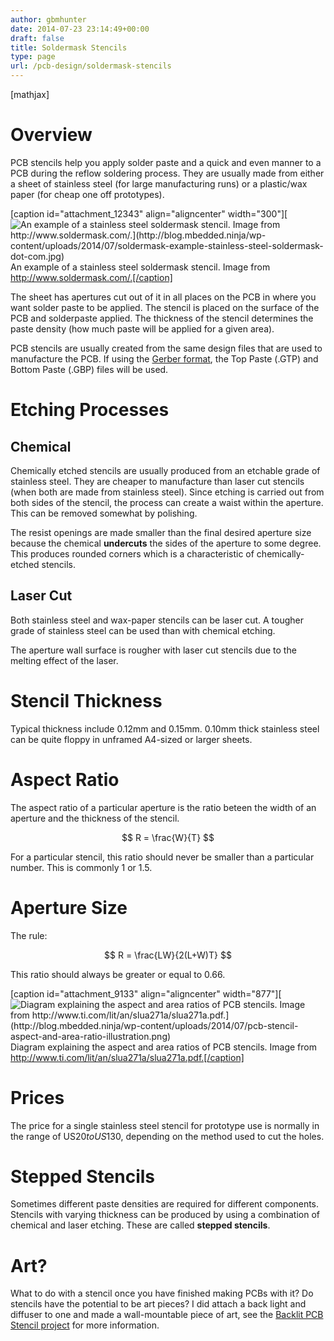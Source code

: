 ```yaml
---
author: gbmhunter
date: 2014-07-23 23:14:49+00:00
draft: false
title: Soldermask Stencils
type: page
url: /pcb-design/soldermask-stencils
---
```


[mathjax]

# Overview

PCB stencils help you apply solder paste and a quick and even manner to a PCB during the reflow soldering process. They are usually made from either a sheet of stainless steel (for large manufacturing runs) or a plastic/wax paper (for cheap one off prototypes).

[caption id="attachment_12343" align="aligncenter" width="300"][![An example of a stainless steel soldermask stencil. Image from http://www.soldermask.com/.](http://blog.mbedded.ninja/wp-content/uploads/2014/07/soldermask-example-stainless-steel-soldermask-dot-com.jpg)
](http://blog.mbedded.ninja/wp-content/uploads/2014/07/soldermask-example-stainless-steel-soldermask-dot-com.jpg) An example of a stainless steel soldermask stencil. Image from http://www.soldermask.com/.[/caption]

The sheet has apertures cut out of it in all places on the PCB in where you want solder paste to be applied. The stencil is placed on the surface of the PCB and solderpaste applied. The thickness of the stencil determines the paste density (how much paste will be applied for a given area).

PCB stencils are usually created from the same design files that are used to manufacture the PCB. If using the [Gerber format](http://blog.mbedded.ninja/pcb-design/pcb-data-formats#gerber-files), the Top Paste (.GTP) and Bottom Paste (.GBP) files will be used.

# Etching Processes

## Chemical

Chemically etched stencils are usually produced from an etchable grade of stainless steel. They are cheaper to manufacture than laser cut stencils (when both are made from stainless steel). Since etching is carried out from both sides of the stencil, the process can create a waist within the aperture. This can be removed somewhat by polishing.

The resist openings are made smaller than the final desired aperture size because the chemical **undercuts** the sides of the aperture to some degree. This produces rounded corners which is a characteristic of chemically-etched stencils.

## Laser Cut

Both stainless steel and wax-paper stencils can be laser cut. A tougher grade of stainless steel can be used than with chemical etching.

The aperture wall surface is rougher with laser cut stencils due to the melting effect of the laser.

# Stencil Thickness

Typical thickness include 0.12mm and 0.15mm. 0.10mm thick stainless steel can be quite floppy in unframed A4-sized or larger sheets.

# Aspect Ratio

The aspect ratio of a particular aperture is the ratio beteen the width of an aperture and the thickness of the stencil.

$$ R = \frac{W}{T} $$

For a particular stencil, this ratio should never be smaller than a particular number. This is commonly 1 or 1.5.

# Aperture Size

The rule:

$$ R = \frac{LW}{2(L+W)T} $$

This ratio should always be greater or equal to 0.66.

[caption id="attachment_9133" align="aligncenter" width="877"][![Diagram explaining the aspect and area ratios of PCB stencils. Image from http://www.ti.com/lit/an/slua271a/slua271a.pdf.](http://blog.mbedded.ninja/wp-content/uploads/2014/07/pcb-stencil-aspect-and-area-ratio-illustration.png)
](http://blog.mbedded.ninja/wp-content/uploads/2014/07/pcb-stencil-aspect-and-area-ratio-illustration.png) Diagram explaining the aspect and area ratios of PCB stencils. Image from http://www.ti.com/lit/an/slua271a/slua271a.pdf.[/caption]

# Prices

The price for a single stainless steel stencil for prototype use is normally in the range of US$20 to US$130, depending on the method used to cut the holes.

# Stepped Stencils

Sometimes different paste densities are required for different components. Stencils with varying thickness can be produced by using a combination of chemical and laser etching. These are called **stepped stencils**.

# Art?

What to do with a stencil once you have finished making PCBs with it? Do stencils have the potential to be art pieces? I did attach a back light and diffuser to one and made a wall-mountable piece of art, see the [Backlit PCB Stencil project](http://blog.mbedded.ninja/electronics/projects/backlit-pcb-stencil) for more information.
